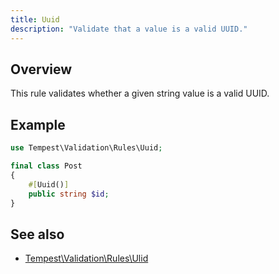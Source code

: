 ```yaml
---
title: Uuid
description: "Validate that a value is a valid UUID."
---
```


## Overview

This rule validates whether a given string value is a valid UUID.

## Example

```php
use Tempest\Validation\Rules\Uuid;

final class Post
{
    #[Uuid()]
    public string $id;
}
```

## See also

- [Tempest\Validation\Rules\Ulid](46-ulid.md)
